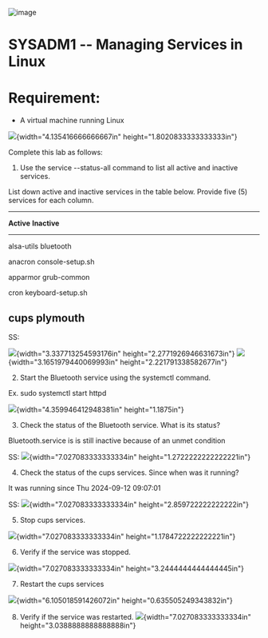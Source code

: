 ![image](https://github.com/user-attachments/assets/bfe5a948-f527-42ed-954b-6a4eea7125ea)


# SYSADM1 -- Managing Services in Linux

# Requirement: 

-   A virtual machine running Linux

![](vertopal_ed11f64eef7848a7b6f0b6ceee4a7140/media/image2.png){width="4.135416666666667in"
height="1.8020833333333333in"}

Complete this lab as follows:

1.  Use the service --status-all command to list all active and inactive
    services.

List down active and inactive services in the table below. Provide five
(5) services for each column.

  -----------------------------------------------------------------------
  **Active**                             **Inactive**
  -------------------------------------- --------------------------------
  alsa-utils                             bluetooth

  anacron                                console-setup.sh

  apparmor                               grub-common

  cron                                   keyboard-setup.sh

  cups                                   plymouth
  -----------------------------------------------------------------------

SS:

![](vertopal_ed11f64eef7848a7b6f0b6ceee4a7140/media/image3.png){width="3.337713254593176in"
height="2.2771926946631673in"}
![](vertopal_ed11f64eef7848a7b6f0b6ceee4a7140/media/image4.png){width="3.1651979440069993in"
height="2.221791338582677in"}

2.  Start the Bluetooth service using the systemctl command.

Ex. sudo systemctl start httpd

![](vertopal_ed11f64eef7848a7b6f0b6ceee4a7140/media/image5.png){width="4.359946412948381in"
height="1.1875in"}

3.  Check the status of the Bluetooth service. What is its status?

Bluetooth.service is is still inactive because of an unmet condition

SS:
![](vertopal_ed11f64eef7848a7b6f0b6ceee4a7140/media/image6.png){width="7.027083333333334in"
height="1.2722222222222221in"}

4.  Check the status of the cups services. Since when was it running?

It was running since Thu 2024-09-12 09:07:01

SS:
![](vertopal_ed11f64eef7848a7b6f0b6ceee4a7140/media/image7.png){width="7.027083333333334in"
height="2.859722222222222in"}

5.  Stop cups services.

![](vertopal_ed11f64eef7848a7b6f0b6ceee4a7140/media/image8.png){width="7.027083333333334in"
height="1.1784722222222221in"}

6.  Verify if the service was stopped.

![](vertopal_ed11f64eef7848a7b6f0b6ceee4a7140/media/image9.png){width="7.027083333333334in"
height="3.2444444444444445in"}

7.  Restart the cups services

![](vertopal_ed11f64eef7848a7b6f0b6ceee4a7140/media/image10.png){width="6.105018591426072in"
height="0.635505249343832in"}

8.  Verify if the service was restarted.
    ![](vertopal_ed11f64eef7848a7b6f0b6ceee4a7140/media/image11.png){width="7.027083333333334in"
    height="3.0388888888888888in"}
